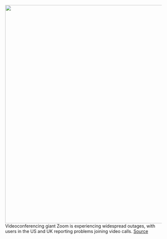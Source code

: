 <img src='https://cdn.vox-cdn.com/thumbor/au-WzeN4KHgrfd_TIjKX5C9WtnM=/0x0:2040x1360/1200x800/filters:focal(857x517:1183x843)/cdn.vox-cdn.com/uploads/chorus_image/image/67285119/acastro_200331_1777_zoom_0003.0.0.jpg' width='700px' /><br/>
Videoconferencing giant Zoom is experiencing widespread outages, with users in the US and UK reporting problems joining video calls.
<a href='https://www.theverge.com/2020/8/24/21398900/zoom-down-outages-us-uk-meetings-webinars'> Source <a/>